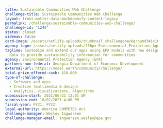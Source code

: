 ```yaml
---
title: Sustainable Communities Web Challenge
challenge-title: Sustainable Communities Web Challenge
layout: front-matter-data-markdownify-content-legacy
permalink: /challenge/sustainable-communities-web-challenge/
challenge-id: "1248"
status: closed
sidenav: false
card-image: /assets/netlify-uploads/thumbnail_challengebackground341x160.png
agency-logo: /assets/netlify-uploads/256px-Environmental_Protection_Agency_logo.png
tagline: Customize and extend our apps using EPA models with new designs and
  data to provide sustainability information for communities
agency: Environmental Protection Agency (EPA)
partners-non-federal: Georgia Department of Economic Development
external-url: https://model.earth/community/challenge/
total-prize-offered-cash: $10,000
type-of-challenge:
  - Software and apps
  - Creative (multimedia & design)
  - Analytics, visualizations, algorithms
submission-start: 2021/06/21 12:01 AM
submission-end: 10/02/2021 4:00 PM
fiscal-year: FY21, FY22
legal-authority: America COMPETES Act
challenge-manager: Wesley Ingwersen
challenge-manager-email: Ingwersen.wesley@epa.gov
---
```

